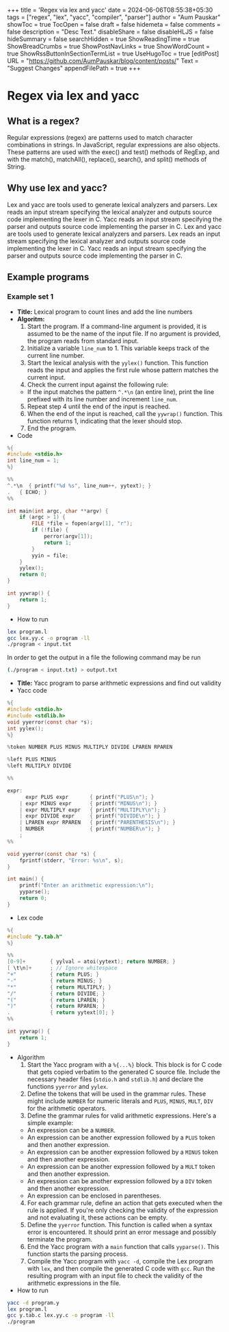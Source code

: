 +++
title = 'Regex via lex and yacc'
date = 2024-06-06T08:55:38+05:30
tags = ["regex", "lex", "yacc", "compiler", "parser"]
author = "Aum Pauskar"
showToc = true
TocOpen = false
draft = false
hidemeta = false
comments = false
description = "Desc Text."
disableShare = false
disableHLJS = false
hideSummary = false
searchHidden = true
ShowReadingTime = true
ShowBreadCrumbs = true
ShowPostNavLinks = true
ShowWordCount = true
ShowRssButtonInSectionTermList = true
UseHugoToc = true
[editPost]
    URL = "https://github.com/AumPauskar/blog/content/posts/"
    Text = "Suggest Changes"
    appendFilePath = true
+++

# Regex via lex and yacc

## What is a regex?
Regular expressions (regex) are patterns used to match character combinations in strings. In JavaScript, regular expressions are also objects. These patterns are used with the exec() and test() methods of RegExp, and with the match(), matchAll(), replace(), search(), and split() methods of String.

## Why use lex and yacc?
Lex and yacc are tools used to generate lexical analyzers and parsers. Lex reads an input stream specifying the lexical analyzer and outputs source code implementing the lexer in C. Yacc reads an input stream specifying the parser and outputs source code implementing the parser in C. Lex and yacc are tools used to generate lexical analyzers and parsers. Lex reads an input stream specifying the lexical analyzer and outputs source code implementing the lexer in C. Yacc reads an input stream specifying the parser and outputs source code implementing the parser in C.

## Example programs

### Example set 1
- **Title:** Lexical program to count lines and add the line numbers
- **Algoritm:**
    1. Start the program. If a command-line argument is provided, it is assumed to be the name of the input file. If no argument is provided, the program reads from standard input.
    2. Initialize a variable `line_num` to 1. This variable keeps track of the current line number.
    3. Start the lexical analysis with the `yylex()` function. This function reads the input and applies the first rule whose pattern matches the current input.
    4. Check the current input against the following rule:
    - If the input matches the pattern `^.*\n` (an entire line), print the line prefixed with its line number and increment `line_num`.
    5. Repeat step 4 until the end of the input is reached.
    6. When the end of the input is reached, call the `yywrap()` function. This function returns 1, indicating that the lexer should stop.
    7. End the program.
- Code
```c
%{
#include <stdio.h>
int line_num = 1;
%}

%%
^.*\n  { printf("%d %s", line_num++, yytext); }
.   { ECHO; }
%%

int main(int argc, char **argv) {
    if (argc > 1) {
        FILE *file = fopen(argv[1], "r");
        if (!file) {
            perror(argv[1]);
            return 1;
        }
        yyin = file;
    }
    yylex();
    return 0;
}

int yywrap() {
    return 1;
}
```
- How to run
```bash
lex program.l
gcc lex.yy.c -o program -ll
./program < input.txt
```
In order to get the output in a file the following command may be run
```bash
(./program < input.txt) > output.txt
```

- **Title:** Yacc program to parse arithmetic expressions and find out validity
- Yacc code
```c
%{
#include <stdio.h>
#include <stdlib.h>
void yyerror(const char *s);
int yylex();
%}

%token NUMBER PLUS MINUS MULTIPLY DIVIDE LPAREN RPAREN

%left PLUS MINUS
%left MULTIPLY DIVIDE

%%

expr:
      expr PLUS expr       { printf("PLUS\n"); }
    | expr MINUS expr      { printf("MINUS\n"); }
    | expr MULTIPLY expr   { printf("MULTIPLY\n"); }
    | expr DIVIDE expr     { printf("DIVIDE\n"); }
    | LPAREN expr RPAREN   { printf("PARENTHESIS\n"); }
    | NUMBER               { printf("NUMBER\n"); }
    ;
%%

void yyerror(const char *s) {
    fprintf(stderr, "Error: %s\n", s);
}

int main() {
    printf("Enter an arithmetic expression:\n");
    yyparse();
    return 0;
}
```

- Lex code
```c
%{
#include "y.tab.h"
%}

%%
[0-9]+        { yylval = atoi(yytext); return NUMBER; }
[ \t\n]+      ; // Ignore whitespace
"+"           { return PLUS; }
"-"           { return MINUS; }
"*"           { return MULTIPLY; }
"/"           { return DIVIDE; }
"("           { return LPAREN; }
")"           { return RPAREN; }
.             { return yytext[0]; }
%%

int yywrap() {
    return 1;
}
```
- Algorithm
    1. Start the Yacc program with a `%{...%}` block. This block is for C code that gets copied verbatim to the generated C source file. Include the necessary header files (`stdio.h` and `stdlib.h`) and declare the functions `yyerror` and `yylex`.
    2. Define the tokens that will be used in the grammar rules. These might include `NUMBER` for numeric literals and `PLUS`, `MINUS`, `MULT`, `DIV` for the arithmetic operators.
    3. Define the grammar rules for valid arithmetic expressions. Here's a simple example:
    - An expression can be a `NUMBER`.
    - An expression can be another expression followed by a `PLUS` token and then another expression.
    - An expression can be another expression followed by a `MINUS` token and then another expression.
    - An expression can be another expression followed by a `MULT` token and then another expression.
    - An expression can be another expression followed by a `DIV` token and then another expression.
    - An expression can be enclosed in parentheses.
    4. For each grammar rule, define an action that gets executed when the rule is applied. If you're only checking the validity of the expression and not evaluating it, these actions can be empty.
    5. Define the `yyerror` function. This function is called when a syntax error is encountered. It should print an error message and possibly terminate the program.
    6. End the Yacc program with a `main` function that calls `yyparse()`. This function starts the parsing process.
    7. Compile the Yacc program with `yacc -d`, compile the Lex program with `lex`, and then compile the generated C code with `gcc`. Run the resulting program with an input file to check the validity of the arithmetic expressions in the file.
- How to run
```bash
yacc -d program.y
lex program.l
gcc y.tab.c lex.yy.c -o program -ll
./program
```